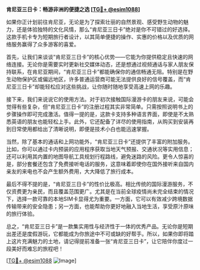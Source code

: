 **肯尼亚三日卡：畅游非洲的便捷之选 [[TG💪+ @esim1088](https://t.me/s/esim1088)]**

如果你正计划前往肯尼亚，无论是为了探索壮丽的自然景观、感受野生动物的魅力，还是体验独特的文化风情，那么“肯尼亚三日卡”绝对是你不可错过的好选择。这款手机卡专为短期旅行者设计，以其简单便捷的操作、实惠的价格以及优质的网络服务赢得了众多游客的喜爱。

首先，让我们来谈谈“肯尼亚三日卡”的核心优势——它能为你提供稳定且快速的网络连接。无论你是需要实时更新社交媒体动态，还是想通过视频通话与家人朋友保持联系，在肯尼亚期间，“肯尼亚三日卡”都能确保你的通信畅通无阻。特别是在野生动物保护区或偏远地区，许多普通运营商可能无法提供良好的信号覆盖，而“肯尼亚三日卡”却能轻松应对这些挑战，让你随时随地享受高速上网的乐趣。

接下来，我们来说说它的使用方法。对于初次接触国际漫游卡的朋友来说，可能会觉得有些复杂，但“肯尼亚三日卡”的注册过程其实非常简单。只需按照说明书上的步骤操作即可完成激活。值得一提的是，这款卡支持多种语言界面，即使是不太熟悉英语的朋友也能轻松上手。此外，它还配备了详尽的使用指南，从购买到安装再到日常使用都给出了清晰说明，即便是技术小白也能迅速掌握。

当然，除了基本的通话和上网功能外，“肯尼亚三日卡”还提供了丰富的附加服务。比如，你可以通过卡内预装的应用程序获取当地天气预报、交通状况等实用信息；还可以利用其内置的地图导航工具规划行程路线，避免迷路的风险。更令人惊喜的是，部分套餐还包含了免费接听电话的服务，这意味着即使你在国外接听来自国内亲友的来电也不会产生额外费用，大大降低了旅行成本。

最后不得不提的是，“肯尼亚三日卡”的性价比极高。相比传统的国际漫游服务，不仅资费更为亲民，而且覆盖范围更广。尤其是在当前全球疫情尚未完全结束的情况下，选择一款可靠的本地SIM卡显得尤为重要。一方面，它可以有效减少跨境数据传输带来的安全隐患；另一方面，也能帮助你更好地融入当地生活，享受原汁原味的旅行体验。

总之，“肯尼亚三日卡”是一款集实用性与经济性于一体的优秀产品。无论你是短期出差还是度假游玩，它都能成为你旅途中不可或缺的好帮手。所以，如果你即将踏上这片充满魅力的土地，请记得提前准备一张“肯尼亚三日卡”，让它陪伴你度过一段美好而难忘的旅程吧！

[[TG💪+ @esim1088](https://t.me/s/esim1088) ![Image](https://i.postimg.cc/4NQfJmqS/Snipaste-2025-05-13-00-14-12.png)]